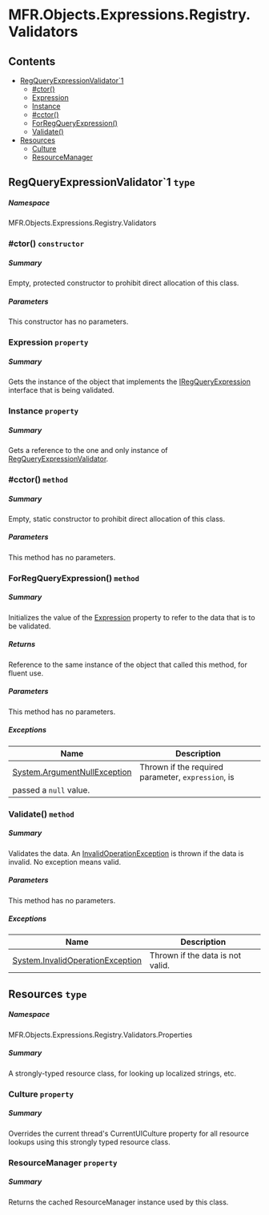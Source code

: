 <a name='assembly'></a>
# MFR.Objects.Expressions.Registry.Validators

## Contents

- [RegQueryExpressionValidator\`1](#T-MFR-Objects-Expressions-Registry-Validators-RegQueryExpressionValidator`1 'MFR.Objects.Expressions.Registry.Validators.RegQueryExpressionValidator`1')
  - [#ctor()](#M-MFR-Objects-Expressions-Registry-Validators-RegQueryExpressionValidator`1-#ctor 'MFR.Objects.Expressions.Registry.Validators.RegQueryExpressionValidator`1.#ctor')
  - [Expression](#P-MFR-Objects-Expressions-Registry-Validators-RegQueryExpressionValidator`1-Expression 'MFR.Objects.Expressions.Registry.Validators.RegQueryExpressionValidator`1.Expression')
  - [Instance](#P-MFR-Objects-Expressions-Registry-Validators-RegQueryExpressionValidator`1-Instance 'MFR.Objects.Expressions.Registry.Validators.RegQueryExpressionValidator`1.Instance')
  - [#cctor()](#M-MFR-Objects-Expressions-Registry-Validators-RegQueryExpressionValidator`1-#cctor 'MFR.Objects.Expressions.Registry.Validators.RegQueryExpressionValidator`1.#cctor')
  - [ForRegQueryExpression()](#M-MFR-Objects-Expressions-Registry-Validators-RegQueryExpressionValidator`1-ForRegQueryExpression-MFR-Objects-Expressions-Registry-Interfaces-IRegQueryExpression{`0}- 'MFR.Objects.Expressions.Registry.Validators.RegQueryExpressionValidator`1.ForRegQueryExpression(MFR.Objects.Expressions.Registry.Interfaces.IRegQueryExpression{`0})')
  - [Validate()](#M-MFR-Objects-Expressions-Registry-Validators-RegQueryExpressionValidator`1-Validate 'MFR.Objects.Expressions.Registry.Validators.RegQueryExpressionValidator`1.Validate')
- [Resources](#T-MFR-Objects-Expressions-Registry-Validators-Properties-Resources 'MFR.Objects.Expressions.Registry.Validators.Properties.Resources')
  - [Culture](#P-MFR-Objects-Expressions-Registry-Validators-Properties-Resources-Culture 'MFR.Objects.Expressions.Registry.Validators.Properties.Resources.Culture')
  - [ResourceManager](#P-MFR-Objects-Expressions-Registry-Validators-Properties-Resources-ResourceManager 'MFR.Objects.Expressions.Registry.Validators.Properties.Resources.ResourceManager')

<a name='T-MFR-Objects-Expressions-Registry-Validators-RegQueryExpressionValidator`1'></a>
## RegQueryExpressionValidator\`1 `type`

##### Namespace

MFR.Objects.Expressions.Registry.Validators

<a name='M-MFR-Objects-Expressions-Registry-Validators-RegQueryExpressionValidator`1-#ctor'></a>
### #ctor() `constructor`

##### Summary

Empty, protected constructor to prohibit direct allocation of this class.

##### Parameters

This constructor has no parameters.

<a name='P-MFR-Objects-Expressions-Registry-Validators-RegQueryExpressionValidator`1-Expression'></a>
### Expression `property`

##### Summary

Gets the instance of the object that implements the
[IRegQueryExpression](#T-MFR-Objects-IRegQueryExpression 'MFR.Objects.IRegQueryExpression')
interface
that is being validated.

<a name='P-MFR-Objects-Expressions-Registry-Validators-RegQueryExpressionValidator`1-Instance'></a>
### Instance `property`

##### Summary

Gets a reference to the one and only instance of
[RegQueryExpressionValidator](#T-MFR-Objects-RegQueryExpressionValidator 'MFR.Objects.RegQueryExpressionValidator').

<a name='M-MFR-Objects-Expressions-Registry-Validators-RegQueryExpressionValidator`1-#cctor'></a>
### #cctor() `method`

##### Summary

Empty, static constructor to prohibit direct allocation of this class.

##### Parameters

This method has no parameters.

<a name='M-MFR-Objects-Expressions-Registry-Validators-RegQueryExpressionValidator`1-ForRegQueryExpression-MFR-Objects-Expressions-Registry-Interfaces-IRegQueryExpression{`0}-'></a>
### ForRegQueryExpression() `method`

##### Summary

Initializes the value of the
[Expression](#P-MFR-Objects-IRegQueryExpressionValidator-Expression 'MFR.Objects.IRegQueryExpressionValidator.Expression')
property to refer to the data that is to be validated.

##### Returns

Reference to the same instance of the object that called this
method, for fluent use.

##### Parameters

This method has no parameters.

##### Exceptions

| Name | Description |
| ---- | ----------- |
| [System.ArgumentNullException](http://msdn.microsoft.com/query/dev14.query?appId=Dev14IDEF1&l=EN-US&k=k:System.ArgumentNullException 'System.ArgumentNullException') | Thrown if the required parameter, `expression`, is
passed a `null` value. |

<a name='M-MFR-Objects-Expressions-Registry-Validators-RegQueryExpressionValidator`1-Validate'></a>
### Validate() `method`

##### Summary

Validates the data. An
[InvalidOperationException](http://msdn.microsoft.com/query/dev14.query?appId=Dev14IDEF1&l=EN-US&k=k:System.InvalidOperationException 'System.InvalidOperationException')
is thrown if the data is
invalid. No exception means valid.

##### Parameters

This method has no parameters.

##### Exceptions

| Name | Description |
| ---- | ----------- |
| [System.InvalidOperationException](http://msdn.microsoft.com/query/dev14.query?appId=Dev14IDEF1&l=EN-US&k=k:System.InvalidOperationException 'System.InvalidOperationException') | Thrown if the data is not valid. |

<a name='T-MFR-Objects-Expressions-Registry-Validators-Properties-Resources'></a>
## Resources `type`

##### Namespace

MFR.Objects.Expressions.Registry.Validators.Properties

##### Summary

A strongly-typed resource class, for looking up localized strings, etc.

<a name='P-MFR-Objects-Expressions-Registry-Validators-Properties-Resources-Culture'></a>
### Culture `property`

##### Summary

Overrides the current thread's CurrentUICulture property for all
  resource lookups using this strongly typed resource class.

<a name='P-MFR-Objects-Expressions-Registry-Validators-Properties-Resources-ResourceManager'></a>
### ResourceManager `property`

##### Summary

Returns the cached ResourceManager instance used by this class.
